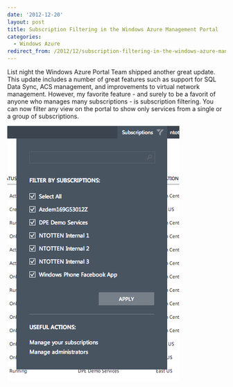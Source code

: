 ```yaml
---
date: '2012-12-20'
layout: post
title: Subscription Filtering in the Windows Azure Management Portal
categories:
  - Windows Azure
redirect_from: /2012/12/subscription-filtering-in-the-windows-azure-management-portal/
---
```


List night the Windows Azure Portal Team shipped another great update. This update includes a number of great features such as support for SQL Data Sync, ACS management, and improvements to virtual network management. However, my favorite feature - and surely to be a favorit of anyone who manages many subscriptions - is subscription filtering. You can now filter any view on the portal to show only services from a single or a group of subscriptions.

[![Image](/images/2012/12/screen-shot-2012-12-21-at-8-38-29-am.png?w=387)](/images/2012/12/screen-shot-2012-12-21-at-8-38-29-am.png)

